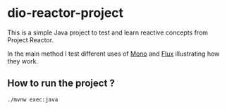 # dio-reactor-project

This is a simple Java project to test and learn reactive concepts from Project Reactor.

In the main method I test different uses of [Mono](https://projectreactor.io/docs/core/release/api/reactor/core/publisher/Mono.html) and [Flux](https://projectreactor.io/docs/core/release/api/reactor/core/publisher/Flux.html) illustrating how they work.

## How to run the project ?

```sh
./mvnw exec:java
```
